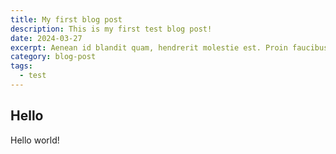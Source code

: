 ```yaml
---
title: My first blog post
description: This is my first test blog post!
date: 2024-03-27
excerpt: Aenean id blandit quam, hendrerit molestie est. Proin faucibus eros nibh, tempus posuere neque consectetur non. Mauris vel nibh quis tellus aliquam semper id a sem. Praesent et varius massa. Suspendisse potenti. Vivamus commodo varius nisl, quis malesuada justo aliquam.
category: blog-post
tags:
  - test
---
```


## Hello

Hello world!
